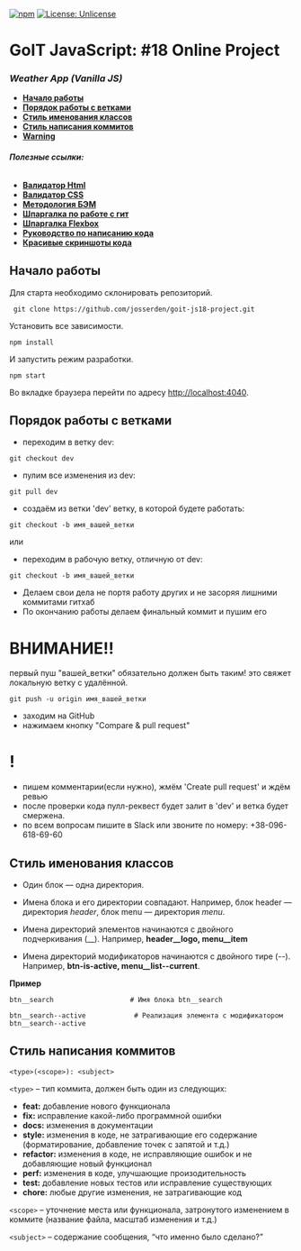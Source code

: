 [![npm](https://img.shields.io/npm/v/npm.svg?style=flat-square)](https://www.npmjs.com/package/npm)
[![License: Unlicense](https://img.shields.io/badge/license-Unlicense-blue.svg)](http://unlicense.org/)

# GoIT JavaScript: #18 Online Project

### _Weather App (Vanilla JS)_

-   **[Начало работы](#начало-работы)**
-   **[Порядок работы с ветками](#порядок-работы-с-ветками)**
-   **[Стиль именования классов](#стиль-именования-классов)**
-   **[Стиль написания коммитов](#стиль-написания-коммитов)**
-   **[Warning](#внимание)**

###### **Полезные ссылки:**

-   **[Валидатор Html](https://validator.w3.org/)**
-   **[Валидатор CSS](https://jigsaw.w3.org/css-validator/#validate_by_input)**
-   **[Методология БЭМ](https://ru.bem.info/methodology/quick-start/#%D1%81%D0%BE%D0%B4%D0%B5%D1%80%D0%B6%D0%B0%D0%BD%D0%B8%D0%B5)**
-   **[Шпаргалка по работе с гит](https://github.com/Imangazaliev/git-tips)**
-   **[Шпаргалка Flexbox](http://tpverstak.ru/flex-cheatsheet/)**
-   **[Руководство по написанию кода](http://sadcitizen.me/code-guide/)**
-   **[Красивые скриншоты кода](https://carbon.now.sh/)**

## Начало работы

Для старта необходимо склонировать репозиторий.

```shell
 git clone https://github.com/josserden/goit-js18-project.git
```

Установить все зависимости.

```shell
npm install
```

И запустить режим разработки.

```shell
npm start
```

Во вкладке браузера перейти по адресу
[http://localhost:4040](http://localhost:4040).

## Порядок работы с ветками

-   переходим в ветку dev:

```shell
git checkout dev
```

-   пулим все изменения из dev:

```shell
git pull dev
```

-   создаём из ветки 'dev' ветку, в которой будете работать:

```shell
git checkout -b имя_вашей_ветки
```

или

-   переходим в рабочую ветку, отличную от dev:

```shell
git checkout -b имя_вашей_ветки
```

-   Делаем свои дела не портя работу других и не засоряя лишними коммитами
    гитхаб
-   По окончанию работы делаем финальный коммит и пушим его

# ВНИМАНИЕ!!

первый пуш "вашей_ветки" обязательно должен быть таким! это свяжет локальную
ветку с удалённой.

```plain
git push -u origin имя_вашей_ветки
```

-   заходим на GitHub
-   нажимаем кнопку "Compare & pull request"

# !

-   пишем комментарии(если нужно), жмём 'Create pull request' и ждём ревью
-   после проверки кода пулл-реквест будет залит в 'dev' и ветка будет смержена.
-   по всем вопросам пишите в Slack или звоните по номеру: +38-096-618-69-60

## Стиль именования классов

- Один блок — одна директория.

- Имена блока и его директории совпадают. Например, блок header — директория *header*, блок menu — директория *menu*.

- Имена директорий элементов начинаются с двойного подчеркивания (__). Например, **header__logo, menu__item**

- Имена директорий модификаторов начинаются с двойного тире (--). Например, **btn-is-active, menu__list--current**.

**Пример**

```shell
btn__search                   # Имя блока btn__search

btn__search--active            # Реализация элемента с модификатором btn__search--active
   ```                                    

## Стиль написания коммитов

```shell
<type>(<scope>): <subject>
```

`<type>` – тип коммита, должен быть один из следующих:

-   **feat:** добавление нового функционала
-   **fix:** исправление какой-либо программной ошибки
-   **docs:** изменения в документации
-   **style:** изменения в коде, не затрагивающие его содержание
    (форматирование, добавление точек с запятой и т.д.)
-   **refactor:** изменения в коде, не исправляющие ошибок и не добавляющие
    новый функционал
-   **perf:** изменения в коде, улучшающие произодительность
-   **test:** добавление новых тестов или исправление существующих
-   **chore:** любые другие изменения, не затрагивающие код

`<scope>` – уточнение места или функционала, затронутого изменением в коммите
(название файла, масштаб изменения и т.д.)

`<subject>` – содержание сообщения, “что именно было сделано?”
